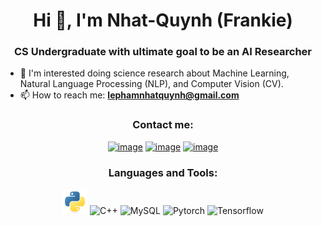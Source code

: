 <h1 align="center">Hi 👋, I'm Nhat-Quynh (Frankie) </h1>
<h3 align="center">CS Undergraduate with ultimate goal to be an AI Researcher</h3>

- 🔭 I'm interested doing science research about Machine Learning, Natural Language Processing (NLP), and Computer Vision (CV). 
- 📫 How to reach me: **lephamnhatquynh@gmail.com**

<h3 align="center">Contact me:</h3>
<div align="center">

[![image](https://img.shields.io/badge/LinkedIn-0077B5?style=for-the-badge&logo=linkedin&logoColor=white)](https://www.linkedin.com/in/lephamnhatquynh/)
[![image](https://img.shields.io/badge/Instagram-E4405F?style=for-the-badge&logo=instagram&logoColor=white)](https://www.instagram.com/frankiecomrade/)
[![image](https://img.shields.io/badge/Gmail-D14836?style=for-the-badge&logo=gmail&logoColor=white)](mailto:lephamnhatquynh@gmail.com)
  
</div>

<h3 align="center">Languages and Tools:</h3>

<p align="center"> 
  <a target="_blank"> 
    <img src="https://raw.githubusercontent.com/devicons/devicon/master/icons/python/python-original.svg" alt="python" width="40" height="40"/> 
  </a> 
  <a  target="_blank"> 
    <img src="https://github.com/get-icon/geticon/raw/master/icons/c-plusplus.svg" alt="C++" width="40" height="40"/> 
  </a> 
   <a target="_blank"> 
    <img src="https://github.com/get-icon/geticon/raw/master/icons/mysql.svg" alt="MySQL" width="40" height="40"/> 
  </a> 
  <a  target="_blank"> 
    <img src="https://github.com/valohai/ml-logos/blob/master/pytorch.svg" alt="Pytorch" width="40" height="40"/> 
  </a> 
   <a target="_blank"> 
    <img src="https://github.com/valohai/ml-logos/blob/master/tensorflow-tf.svg" alt="Tensorflow" width="40" height="40"/> 
  </a> 
</p>
